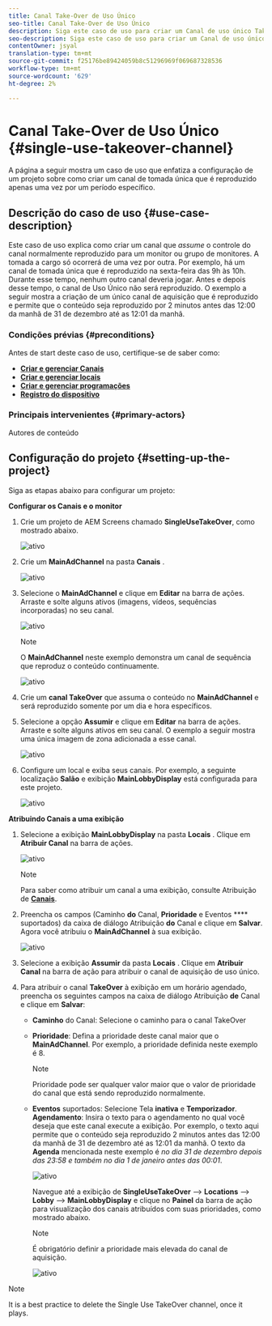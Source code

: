 ```yaml
---
title: Canal Take-Over de Uso Único
seo-title: Canal Take-Over de Uso Único
description: Siga este caso de uso para criar um Canal de uso único Take-Over.
seo-description: Siga este caso de uso para criar um Canal de uso único Take-Over.
contentOwner: jsyal
translation-type: tm+mt
source-git-commit: f25176be89424059b8c51296969f069687328536
workflow-type: tm+mt
source-wordcount: '629'
ht-degree: 2%

---
```



# Canal Take-Over de Uso Único {#single-use-takeover-channel}

A página a seguir mostra um caso de uso que enfatiza a configuração de um projeto sobre como criar um canal de tomada única que é reproduzido apenas uma vez por um período específico.


## Descrição do caso de uso {#use-case-description}

Este caso de uso explica como criar um canal que *assume* o controle do canal normalmente reproduzido para um monitor ou grupo de monitores. A tomada a cargo só ocorrerá de uma vez por outra.
Por exemplo, há um canal de tomada única que é reproduzido na sexta-feira das 9h às 10h. Durante esse tempo, nenhum outro canal deveria jogar. Antes e depois desse tempo, o canal de Uso Único não será reproduzido. O exemplo a seguir mostra a criação de um único canal de aquisição que é reproduzido e permite que o conteúdo seja reproduzido por 2 minutos antes das 12:00 da manhã de 31 de dezembro até as 12:01 da manhã.

### Condições prévias {#preconditions}

Antes de start deste caso de uso, certifique-se de saber como:

* **[Criar e gerenciar Canais](managing-channels.md)**
* **[Criar e gerenciar locais](managing-locations.md)**
* **[Criar e gerenciar programações](managing-schedules.md)**
* **[Registro do dispositivo](device-registration.md)**

### Principais intervenientes {#primary-actors}

Autores de conteúdo

## Configuração do projeto {#setting-up-the-project}

Siga as etapas abaixo para configurar um projeto:

**Configurar os Canais e o monitor**

1. Crie um projeto de AEM Screens chamado **SingleUseTakeOver**, como mostrado abaixo.

   ![ativo](assets/single-takeover1.png)

1. Crie um **MainAdChannel** na pasta **Canais** .

   ![ativo](assets/single-takeover2.png)

1. Selecione o **MainAdChannel** e clique em **Editar** na barra de ações. Arraste e solte alguns ativos (imagens, vídeos, sequências incorporadas) no seu canal.

   ![ativo](assets/single-takeover2.png)


   >[!NOTE]
   >O **MainAdChannel** neste exemplo demonstra um canal de sequência que reproduz o conteúdo continuamente.

   ![ativo](assets/single-takeover3.png)

1. Crie um **canal TakeOver** que assuma o conteúdo no **MainAdChannel** e será reproduzido somente por um dia e hora específicos.

1. Selecione a opção **Assumir** e clique em **Editar** na barra de ações. Arraste e solte alguns ativos em seu canal. O exemplo a seguir mostra uma única imagem de zona adicionada a esse canal.

   ![ativo](assets/single-takeover4.png)

1. Configure um local e exiba seus canais. Por exemplo, a seguinte localização **Salão** e exibição **MainLobbyDisplay** está configurada para este projeto.

   ![ativo](assets/single-takeover5.png)

**Atribuindo Canais a uma exibição**

1. Selecione a exibição **MainLobbyDisplay** na pasta **Locais** . Clique em **Atribuir Canal** na barra de ações.

   ![ativo](assets/single-takeover6.png)

   >[!NOTE]
   >Para saber como atribuir um canal a uma exibição, consulte Atribuição de **[Canais](channel-assignment.md)**.

1. Preencha os campos (Caminho **do** Canal, **Prioridade** e Eventos **** suportados) da caixa de diálogo Atribuição **do** Canal e clique em **Salvar**. Agora você atribuiu o **MainAdChannel** à sua exibição.

   ![ativo](assets/single-takeover7.png)

1. Selecione a exibição **Assumir** da pasta **Locais** . Clique em **Atribuir Canal** na barra de ação para atribuir o canal de aquisição de uso único.

1. Para atribuir o canal **TakeOver** à exibição em um horário agendado, preencha os seguintes campos na caixa de diálogo Atribuição **de** Canal e clique em **Salvar**:

   * **Caminho** do Canal: Selecione o caminho para o canal TakeOver
   * **Prioridade**: Defina a prioridade deste canal maior que o **MainAdChannel**. Por exemplo, a prioridade definida neste exemplo é 8.
      >[!NOTE]
      >Prioridade pode ser qualquer valor maior que o valor de prioridade do canal que está sendo reproduzido normalmente.
   * **Eventos** suportados: Selecione Tela **inativa** e **Temporizador**.
   **Agendamento**: Insira o texto para o agendamento no qual você deseja que este canal execute a exibição. Por exemplo, o texto aqui permite que o conteúdo seja reproduzido 2 minutos antes das 12:00 da manhã de 31 de dezembro até as 12:01 da manhã.
   O texto da **Agenda** mencionada neste exemplo é *no dia 31 de dezembro depois das 23:58 e também no dia 1 de janeiro antes das 00:01*.

      ![ativo](assets/single-takeover8.png)

      Navegue até a exibição de **SingleUseTakeOver** —> **Locations** —> **Lobby** —> **MainLobbyDisplay** e clique no **Painel** da barra de ação para visualização dos canais atribuídos com suas prioridades, como mostrado abaixo.

      >[!NOTE]
      >É obrigatório definir a prioridade mais elevada do canal de aquisição.

      ![ativo](assets/single-takeover9.png)

>[!NOTE]
>
>It is a best practice to delete the Single Use TakeOver channel, once it plays.
